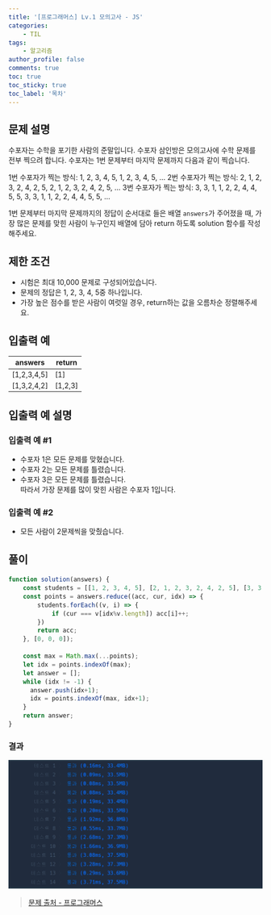 ```yaml
---
title: '[프로그래머스] Lv.1 모의고사 - JS'
categories:
    - TIL
tags:
    - 알고리즘
author_profile: false
comments: true
toc: true
toc_sticky: true
toc_label: '목차'
---
```


## 문제 설명
수포자는 수학을 포기한 사람의 준말입니다. 수포자 삼인방은 모의고사에 수학 문제를 전부 찍으려 합니다. 수포자는 1번 문제부터 마지막 문제까지 다음과 같이 찍습니다.

1번 수포자가 찍는 방식: 1, 2, 3, 4, 5, 1, 2, 3, 4, 5, ...
2번 수포자가 찍는 방식: 2, 1, 2, 3, 2, 4, 2, 5, 2, 1, 2, 3, 2, 4, 2, 5, ...
3번 수포자가 찍는 방식: 3, 3, 1, 1, 2, 2, 4, 4, 5, 5, 3, 3, 1, 1, 2, 2, 4, 4, 5, 5, ...

1번 문제부터 마지막 문제까지의 정답이 순서대로 들은 배열 `answers`가 주어졌을 때, 가장 많은 문제를 맞힌 사람이 누구인지 배열에 담아 return 하도록 solution 함수를 작성해주세요.

## 제한 조건
* 시험은 최대 10,000 문제로 구성되어있습니다.
* 문제의 정답은 1, 2, 3, 4, 5중 하나입니다.
* 가장 높은 점수를 받은 사람이 여럿일 경우, return하는 값을 오름차순 정렬해주세요.

## 입출력 예

| answers     | return  |
|-------------|---------|
| [1,2,3,4,5] | [1]     |
| [1,3,2,4,2] | [1,2,3] |

## 입출력 예 설명
### 입출력 예 #1
* 수포자 1은 모든 문제를 맞혔습니다.
* 수포자 2는 모든 문제를 틀렸습니다.
* 수포자 3은 모든 문제를 틀렸습니다.  
따라서 가장 문제를 많이 맞힌 사람은 수포자 1입니다.

### 입출력 예 #2
* 모든 사람이 2문제씩을 맞췄습니다.

## 풀이
```javascript
function solution(answers) {
    const students = [[1, 2, 3, 4, 5], [2, 1, 2, 3, 2, 4, 2, 5], [3, 3, 1, 1, 2, 2, 4, 4, 5, 5]];
    const points = answers.reduce((acc, cur, idx) => {
        students.forEach((v, i) => {
            if (cur === v[idx%v.length]) acc[i]++;
        })
        return acc;
    }, [0, 0, 0]);

    const max = Math.max(...points);
    let idx = points.indexOf(max);
    let answer = [];
    while (idx != -1) {
      answer.push(idx+1);
      idx = points.indexOf(max, idx+1);
    }
    return answer;
}
```

### 결과
![result](/assets/images/2023/09-05/algorithm-54-result.png)

>[문제 출처 - 프로그래머스](https://school.programmers.co.kr/learn/courses/30/lessons/42840)